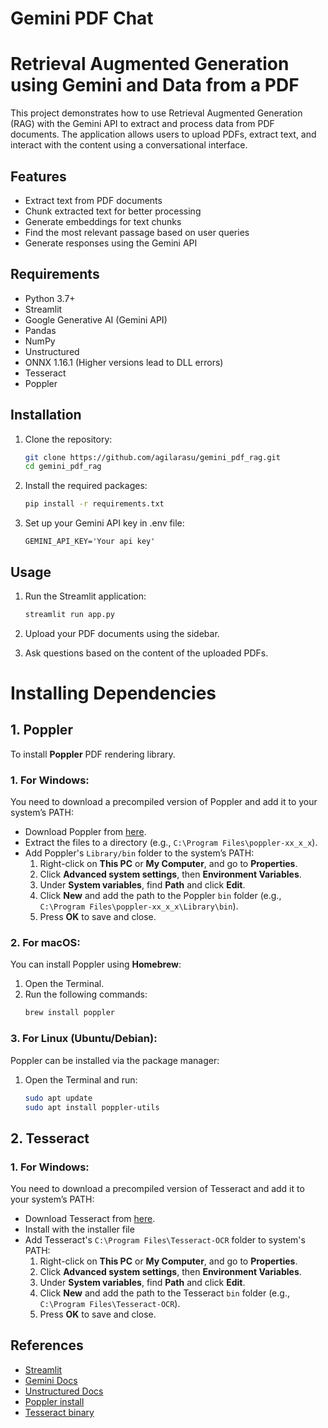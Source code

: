 # Gemini PDF Chat
# Retrieval Augmented Generation using Gemini and Data from a PDF

This project demonstrates how to use Retrieval Augmented Generation (RAG) with the Gemini API to extract and process data from PDF documents. The application allows users to upload PDFs, extract text, and interact with the content using a conversational interface.

## Features

- Extract text from PDF documents
- Chunk extracted text for better processing
- Generate embeddings for text chunks
- Find the most relevant passage based on user queries
- Generate responses using the Gemini API

## Requirements

- Python 3.7+
- Streamlit
- Google Generative AI (Gemini API)
- Pandas
- NumPy
- Unstructured
- ONNX 1.16.1 (Higher versions lead to DLL errors)
- Tesseract
- Poppler

## Installation

1. Clone the repository:
    ```bash
    git clone https://github.com/agilarasu/gemini_pdf_rag.git
    cd gemini_pdf_rag
    ```

2. Install the required packages:
    ```bash
    pip install -r requirements.txt
    ```

3. Set up your Gemini API key in .env file:
    ```
    GEMINI_API_KEY='Your api key'
    ```

## Usage

1. Run the Streamlit application:
    ```bash
    streamlit run app.py
    ```

2. Upload your PDF documents using the sidebar.

3. Ask questions based on the content of the uploaded PDFs.

# Installing Dependencies

## 1. Poppler
To install **Poppler** PDF rendering library.

### 1. **For Windows:**
You need to download a precompiled version of Poppler and add it to your system’s PATH:

- Download Poppler from [here](https://github.com/oschwartz10612/poppler-windows/releases).
- Extract the files to a directory (e.g., `C:\Program Files\poppler-xx_x_x`).
- Add Poppler's `Library/bin` folder to the system’s PATH:
  1. Right-click on **This PC** or **My Computer**, and go to **Properties**.
  2. Click **Advanced system settings**, then **Environment Variables**.
  3. Under **System variables**, find **Path** and click **Edit**.
  4. Click **New** and add the path to the Poppler `bin` folder (e.g., `C:\Program Files\poppler-xx_x_x\Library\bin`).
  5. Press **OK** to save and close.

### 2. **For macOS:**
You can install Poppler using **Homebrew**:
1. Open the Terminal.
2. Run the following commands:
   ```bash
   brew install poppler
   ```

### 3. **For Linux (Ubuntu/Debian):**
Poppler can be installed via the package manager:
1. Open the Terminal and run:
   ```bash
   sudo apt update
   sudo apt install poppler-utils
   ```

## 2. Tesseract

### 1. **For Windows:**
You need to download a precompiled version of Tesseract and add it to your system’s PATH:

- Download Tesseract from [here](https://github.com/UB-Mannheim/tesseract/wiki).
- Install with the installer file
- Add Tesseract's `C:\Program Files\Tesseract-OCR` folder to system's PATH:
  1. Right-click on **This PC** or **My Computer**, and go to **Properties**.
  2. Click **Advanced system settings**, then **Environment Variables**.
  3. Under **System variables**, find **Path** and click **Edit**.
  4. Click **New** and add the path to the Tesseract `bin` folder (e.g., `C:\Program Files\Tesseract-OCR`).
  5. Press **OK** to save and close.


## References

- [Streamlit](https://streamlit.io/)
- [Gemini Docs](https://ai.google.dev/gemini-api/docs)
- [Unstructured Docs](https://docs.unstructured.io/open-source)
- [Poppler install](https://github.com/oschwartz10612/poppler-windows/releases)
- [Tesseract binary](https://github.com/UB-Mannheim/tesseract/wiki)

